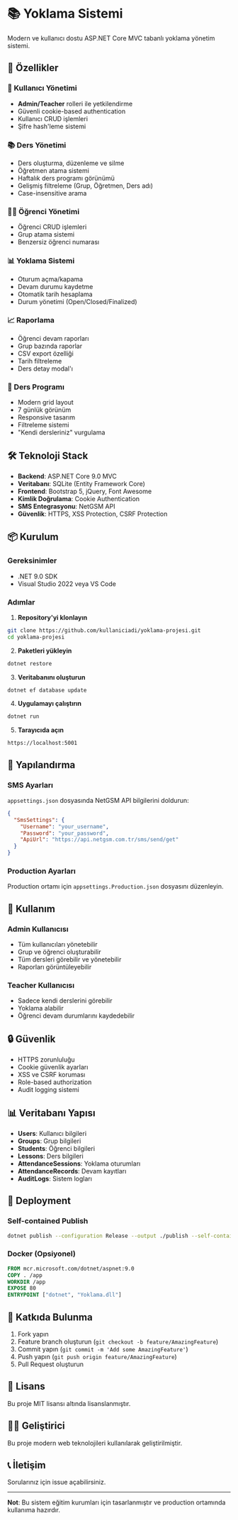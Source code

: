 # 📚 Yoklama Sistemi

Modern ve kullanıcı dostu ASP.NET Core MVC tabanlı yoklama yönetim sistemi.

## 🚀 Özellikler

### 👥 Kullanıcı Yönetimi
- **Admin/Teacher** rolleri ile yetkilendirme
- Güvenli cookie-based authentication
- Kullanıcı CRUD işlemleri
- Şifre hash'leme sistemi

### 📚 Ders Yönetimi
- Ders oluşturma, düzenleme ve silme
- Öğretmen atama sistemi
- Haftalık ders programı görünümü
- Gelişmiş filtreleme (Grup, Öğretmen, Ders adı)
- Case-insensitive arama

### 👨‍🎓 Öğrenci Yönetimi
- Öğrenci CRUD işlemleri
- Grup atama sistemi
- Benzersiz öğrenci numarası

### 📊 Yoklama Sistemi
- Oturum açma/kapama
- Devam durumu kaydetme
- Otomatik tarih hesaplama
- Durum yönetimi (Open/Closed/Finalized)

### 📈 Raporlama
- Öğrenci devam raporları
- Grup bazında raporlar
- CSV export özelliği
- Tarih filtreleme
- Ders detay modal'ı

### 📅 Ders Programı
- Modern grid layout
- 7 günlük görünüm
- Responsive tasarım
- Filtreleme sistemi
- "Kendi dersleriniz" vurgulama

## 🛠️ Teknoloji Stack

- **Backend**: ASP.NET Core 9.0 MVC
- **Veritabanı**: SQLite (Entity Framework Core)
- **Frontend**: Bootstrap 5, jQuery, Font Awesome
- **Kimlik Doğrulama**: Cookie Authentication
- **SMS Entegrasyonu**: NetGSM API
- **Güvenlik**: HTTPS, XSS Protection, CSRF Protection

## 📦 Kurulum

### Gereksinimler
- .NET 9.0 SDK
- Visual Studio 2022 veya VS Code

### Adımlar

1. **Repository'yi klonlayın**
```bash
git clone https://github.com/kullaniciadi/yoklama-projesi.git
cd yoklama-projesi
```

2. **Paketleri yükleyin**
```bash
dotnet restore
```

3. **Veritabanını oluşturun**
```bash
dotnet ef database update
```

4. **Uygulamayı çalıştırın**
```bash
dotnet run
```

5. **Tarayıcıda açın**
```
https://localhost:5001
```

## 🔧 Yapılandırma

### SMS Ayarları
`appsettings.json` dosyasında NetGSM API bilgilerini doldurun:

```json
{
  "SmsSettings": {
    "Username": "your_username",
    "Password": "your_password",
    "ApiUrl": "https://api.netgsm.com.tr/sms/send/get"
  }
}
```

### Production Ayarları
Production ortamı için `appsettings.Production.json` dosyasını düzenleyin.

## 📱 Kullanım

### Admin Kullanıcısı
- Tüm kullanıcıları yönetebilir
- Grup ve öğrenci oluşturabilir
- Tüm dersleri görebilir ve yönetebilir
- Raporları görüntüleyebilir

### Teacher Kullanıcısı
- Sadece kendi derslerini görebilir
- Yoklama alabilir
- Öğrenci devam durumlarını kaydedebilir

## 🔒 Güvenlik

- HTTPS zorunluluğu
- Cookie güvenlik ayarları
- XSS ve CSRF koruması
- Role-based authorization
- Audit logging sistemi

## 📊 Veritabanı Yapısı

- **Users**: Kullanıcı bilgileri
- **Groups**: Grup bilgileri
- **Students**: Öğrenci bilgileri
- **Lessons**: Ders bilgileri
- **AttendanceSessions**: Yoklama oturumları
- **AttendanceRecords**: Devam kayıtları
- **AuditLogs**: Sistem logları

## 🚀 Deployment

### Self-contained Publish
```bash
dotnet publish --configuration Release --output ./publish --self-contained true --runtime win-x64
```

### Docker (Opsiyonel)
```dockerfile
FROM mcr.microsoft.com/dotnet/aspnet:9.0
COPY . /app
WORKDIR /app
EXPOSE 80
ENTRYPOINT ["dotnet", "Yoklama.dll"]
```

## 🤝 Katkıda Bulunma

1. Fork yapın
2. Feature branch oluşturun (`git checkout -b feature/AmazingFeature`)
3. Commit yapın (`git commit -m 'Add some AmazingFeature'`)
4. Push yapın (`git push origin feature/AmazingFeature`)
5. Pull Request oluşturun

## 📄 Lisans

Bu proje MIT lisansı altında lisanslanmıştır.

## 👨‍💻 Geliştirici

Bu proje modern web teknolojileri kullanılarak geliştirilmiştir.

## 📞 İletişim

Sorularınız için issue açabilirsiniz.

---

**Not**: Bu sistem eğitim kurumları için tasarlanmıştır ve production ortamında kullanıma hazırdır.
